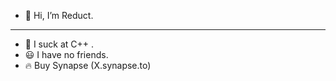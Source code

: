 - 👋 Hi, I’m Reduct.
___________________

- 🥱 I suck at C++ .
- 😃 I have no friends.
- 🔥 Buy Synapse (X.synapse.to)
<!---
ReductX/ReductX is a ✨ special ✨ repository because its `README.md` (this file) appears on your GitHub profile.
You can click the Preview link to take a look at your changes.
--->
